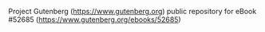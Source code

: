 Project Gutenberg (https://www.gutenberg.org) public repository for
eBook #52685 (https://www.gutenberg.org/ebooks/52685)

